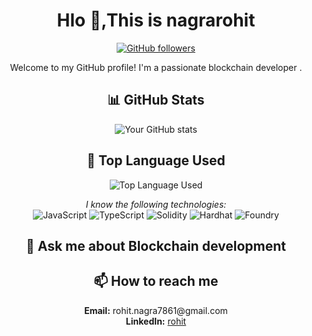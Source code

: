  

<h1 align="center">Hlo  👋,This is nagrarohit</h1>
<p align="center">
  <a href="https://github.com/nagrarohit">
    <img alt="GitHub followers" src="https://img.shields.io/github/followers/nagrarohit?style=social&label=Follow&maxAge=2592000">
  </a>
   </p>

<p align="center">Welcome to my GitHub profile! I'm a passionate blockchain developer .</p>
<h2 align="center">📊 GitHub Stats</h2>
<p align="center">
  <img src="https://github-readme-stats.vercel.app/api?username=nagrarohit&show_icons=true&count_private=true&hide=prs&theme=radical" alt="Your GitHub stats">
  </p>
  <h2 align="center">🚀 Top Language Used</h2>
<p align="center">
  <img src="https://github-readme-stats.vercel.app/api/top-langs/?username=nagrarohit&layout=compact&theme=radical" alt="Top Language Used">
</p>

<p align="center">
  <em>I know the following technologies:</em>
  <br>
  <img src="https://img.shields.io/badge/JavaScript-F7DF1E?style=for-the-badge&logo=javascript&logoColor=black" alt="JavaScript">
  <img src="https://img.shields.io/badge/TypeScript-3178C6?style=for-the-badge&logo=typescript&logoColor=white" alt="TypeScript">
  <img src="https://img.shields.io/badge/Solidity-363636?style=for-the-badge&logo=solidity&logoColor=white" alt="Solidity">
  <img src="https://img.shields.io/badge/Hardhat-2C2C2C?style=for-the-badge&logo=hardhat&logoColor=white" alt="Hardhat">
  <img src="https://img.shields.io/badge/Foundry-007ACC?style=for-the-badge&logo=foundry&logoColor=white" alt="Foundry">
</p>

<h2 align="center">💬 Ask me about Blockchain development</h2>
 <h2 align="center">📫 How to reach me</h2>
<p align="center">
  <strong>Email:</strong> rohit.nagra7861@gmail.com<br>
   <strong>LinkedIn:</strong> <a href="https://www.linkedin.com/in/rohit-rohit-553a82232/">rohit</a>
</p>

<!-- Add more sections here (optional) -->
